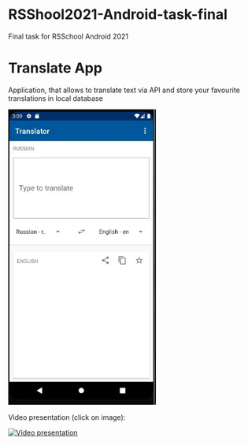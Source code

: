 # RSShool2021-Android-task-final
Final task for RSSchool Android 2021

# Translate App
Application, that allows to translate text via API and store your favourite translations in local database

<img src="https://raw.githubusercontent.com/DzmitryiK/RSShool2021-Android-task-final/main/Images/screenshot.JPG" width="300">

Video presentation (click on image):

<a href="https://disk.yandex.by/i/gYerPzHFo0Eh-A">
<img src="https://user-images.githubusercontent.com/63190498/195167090-cd10d9b6-3681-4435-bae6-59a60bf68373.png" alt="Video presentation" width="600"></a>

